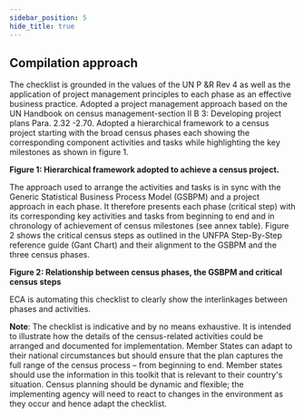 ```yaml
---
sidebar_position: 5
hide_title: true
---
```


## Compilation approach

The checklist is grounded in the values of the UN P &R Rev 4 as well as the application of project management principles to each phase as an effective business practice. Adopted a project management approach based on the UN Handbook on census management-section II B 3: Developing project plans Para. 2.32 -2.70. Adopted a hierarchical framework to a census project starting with the broad census phases each showing the corresponding component activities and tasks while highlighting the key milestones as shown in figure 1.

**Figure 1: Hierarchical framework adopted to achieve a census project.**

The approach used to arrange the activities and tasks is in sync with the Generic Statistical Business Process Model (GSBPM) and a project approach in each phase. It therefore presents each phase (critical step) with its corresponding key activities and tasks from beginning to end and in chronology of achievement of census milestones (see annex table). Figure 2 shows the critical census steps as outlined in the UNFPA Step-By-Step reference guide (Gant Chart) and their alignment to the GSBPM and the three census phases.


**Figure 2: Relationship between census phases, the GSBPM and critical census steps**

ECA is automating this checklist to clearly show the interlinkages between phases and activities.

**Note**: The checklist is indicative and by no means exhaustive.  It is intended to illustrate how the details of the census-related activities could be arranged and documented for implementation.  Member States can adapt to their national circumstances but should ensure that the plan captures the full range of the census process – from beginning to end. Member states should use the information in this toolkit that is relevant to their country's situation. Census planning should be dynamic and flexible; the implementing agency will need to react to changes in the environment as they occur and hence adapt the checklist.
